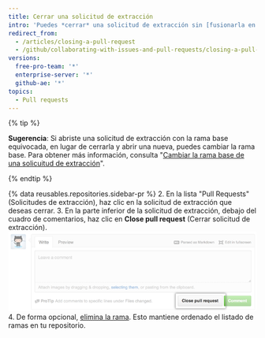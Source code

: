```yaml
---
title: Cerrar una solicitud de extracción
intro: 'Puedes *cerrar* una solicitud de extracción sin [fusionarla en una rama ascendente] (/articles/merging-a-pull-request). Esto puede resultar útil si los cambios propuestos en la rama ya no son necesarios, o si se ha propuesto otra solución en otra rama.'
redirect_from:
  - /articles/closing-a-pull-request
  - /github/collaborating-with-issues-and-pull-requests/closing-a-pull-request
versions:
  free-pro-team: '*'
  enterprise-server: '*'
  github-ae: '*'
topics:
  - Pull requests
---
```

{% tip %}

**Sugerencia**: Si abriste una solicitud de extracción con la rama base equivocada, en lugar de cerrarla y abrir una nueva, puedes cambiar la rama base. Para obtener más información, consulta "[Cambiar la rama base de una solicuitud de extracción](/articles/changing-the-base-branch-of-a-pull-request)".

{% endtip %}

{% data reusables.repositories.sidebar-pr %}
2. En la lista "Pull Requests" (Solicitudes de extracción), haz clic en la solicitud de extracción que deseas cerrar.
3. En la parte inferior de la solicitud de extracción, debajo del cuadro de comentarios, haz clic en **Close pull request** (Cerrar solicitud de extracción). ![El botón para cerrar las solicitudes de extracción](/assets/images/help/pull_requests/pullrequest-closebutton.png)
4. De forma opcional, [elimina la rama](/articles/deleting-unused-branches). Esto mantiene ordenado el listado de ramas en tu repositorio.
